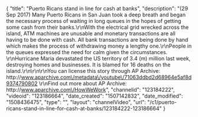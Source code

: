 {
    "title": "Puerto Ricans stand in line for cash at banks",
    "description": "(29 Sep 2017) Many Puerto Ricans in San Juan took a deep breath and began the necessary process of waiting in long queues in the hopes of getting some cash from their banks.\r\nWith the electrical grid wrecked across the island, ATM machines are unusable and monetary transactions are all having to be done with cash.  All bank transactions are being done by hand which makes the process of withdrawing money a lengthy one.\r\nPeople in the queues expressed the need for calm given the circumstances.     \r\nHurricane Maria devastated the US territory of 3.4 (m) million last week, destroying homes and businesses. It is blamed for 16 deaths on the island.\r\n\r\n\r\nYou can license this story through AP Archive: http:\/\/www.aparchive.com\/metadata\/youtube\/71063ddbd2d68964e5af8d9374790802 \r\nFind out more about AP Archive: http:\/\/www.aparchive.com\/HowWeWork",
    "channelid": "123184222",
    "videoid": "123186664",
    "date_created": "1507142832",
    "date_modified": "1508436475",
    "type": "",
    "layout": "channelVideo",
    "url": "\/c1\/puerto-ricans-stand-in-line-for-cash-at-banks\/123184222-123186664"
}